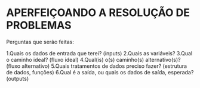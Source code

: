 # APERFEIÇOANDO A RESOLUÇÃO DE PROBLEMAS

Perguntas que serão feitas:

1.Quais os dados de entrada que terei? (inputs)
2.Quais as variáveis?
3.Qual o caminho ideal? (fluxo ideal)
4.Qual(is) o(s) caminho(s) alternativo(s)? (fluxo alternativo)
5.Quais tratamentos de dados preciso fazer? (estrutura de dados, funções)
6.Qual é a saída, ou quais os dados de saída, esperada? (outputs)